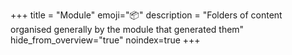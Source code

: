 +++
title = "Module"
emoji="📦"
description = "Folders of content organised generally by the module that generated them"
hide_from_overview="true"
noindex=true
+++
